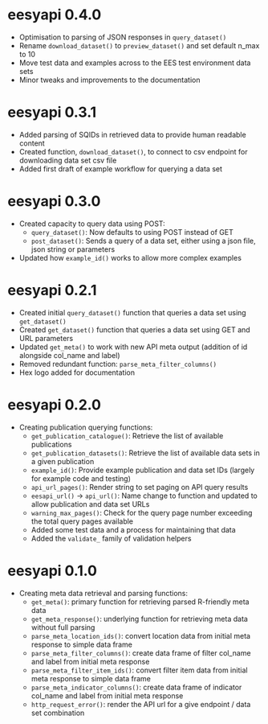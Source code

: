 # eesyapi 0.4.0

* Optimisation to parsing of JSON responses in `query_dataset()`
* Rename `download_dataset()` to `preview_dataset()` and set default n_max to 10
* Move test data and examples across to the EES test environment data sets
* Minor tweaks and improvements to the documentation

# eesyapi 0.3.1

* Added parsing of SQIDs in retrieved data to provide human readable content
* Created function, `download_dataset()`, to connect to csv endpoint for downloading data set csv file
* Added first draft of example workflow for querying a data set

# eesyapi 0.3.0

* Created capacity to query data using POST:
  - `query_dataset()`: Now defaults to using POST instead of GET
  - `post_dataset()`: Sends a query of a data set, either using a json file, json string or 
  parameters
* Updated how `example_id()` works to allow more complex examples

# eesyapi 0.2.1

* Created initial `query_dataset()` function that queries a data set using `get_dataset()`
* Created `get_dataset()` function that queries a data set using GET and URL parameters
* Updated `get_meta()` to work with new API meta output (addition of id alongside col_name and 
label)
* Removed redundant function: `parse_meta_filter_columns()`
* Hex logo added for documentation

# eesyapi 0.2.0

* Creating publication querying functions:
  - `get_publication_catalogue()`: Retrieve the list of available publications
  - `get_publication_datasets()`: Retrieve the list of available data sets in a given publication
  - `example_id()`: Provide example publication and data set IDs (largely for example code and testing)
  - `api_url_pages()`: Render string to set paging on API query results
  - `eesapi_url()` -> `api_url()`: Name change to function and updated to allow publication and data set URLs
  - `warning_max_pages()`: Check for the query page number exceeding the total query pages available
  - Added some test data and a process for maintaining that data
  - Added the `validate_` family of validation helpers

# eesyapi 0.1.0

* Creating meta data retrieval and parsing functions:
  - `get_meta()`: primary function for retrieving parsed R-friendly meta data
  - `get_meta_response()`: underlying function for retrieving meta data without full parsing
  - `parse_meta_location_ids()`: convert location data from initial meta response to simple data frame
  - `parse_meta_filter_columns()`: create data frame of filter col_name and label from initial meta response
  - `parse_meta_filter_item_ids()`: convert filter item data from initial meta response to simple data frame
  - `parse_meta_indicator_columns()`: create data frame of indicator col_name and label from initial meta response
  - `http_request_error()`: render the API url for a give endpoint / data set combination
